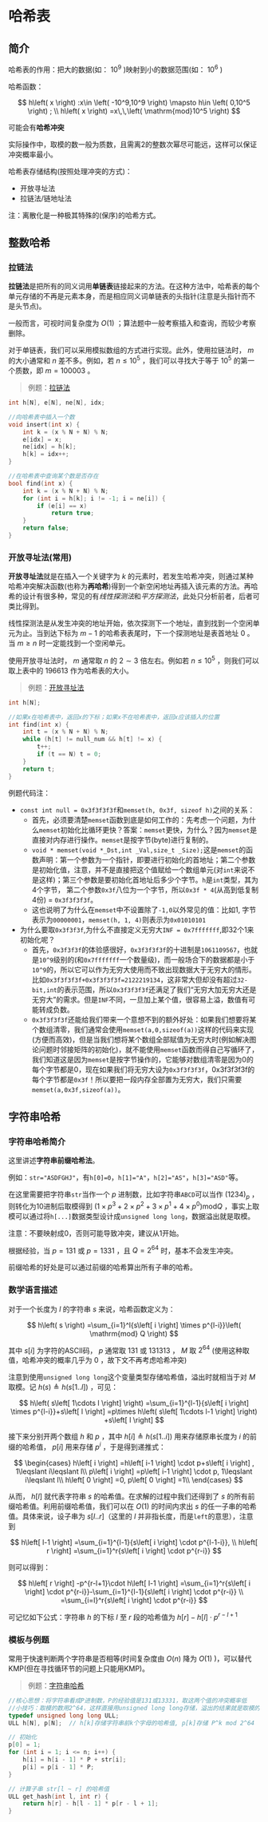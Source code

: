 # 哈希表

## 简介

哈希表的作用：把大的数据(如： $10^9$ )映射到小的数据范围(如： $10^6$ )

哈希函数：

$$
h\left( x \right) :x\in \left( -10^9,10^9 \right) \mapsto h\in \left( 0,10^5 \right) ;
\\
h\left( x \right) =x\,\,\left( \mathrm{mod}10^5 \right) 
$$

可能会有**哈希冲突**

实际操作中，取模的数一般为质数，且需离2的整数次幂尽可能远，这样可以保证冲突概率最小。

哈希表存储结构(按照处理冲突的方式)：

- 开放寻址法
- 拉链法/链地址法

注：离散化是一种极其特殊的(保序)的哈希方式。

## 整数哈希

### 拉链法

**拉链法**是把所有的同义词用**单链表**链接起来的方法。在这种方法中，哈希表的每个单元存储的不再是元素本身，而是相应同义词单链表的头指针(注意是头指针而不是头节点)。

一般而言，可视时间复杂度为 $O(1)$ ；算法题中一般考察插入和查询，而较少考察删除。

对于单链表，我们可以采用模拟数组的方式进行实现。此外，使用拉链法时， $m$ 的大小通常和 $n$ 差不多。例如，若 $n\leqslant 10^5$ ，我们可以寻找大于等于 $10^5$ 的第一个质数，即 $m=100003$ 。

> 例题：[拉链法](./hash_simulate_chaining.cpp)

```C++
int h[N], e[N], ne[N], idx;

//向哈希表中插入一个数
void insert(int x) {
    int k = (x % N + N) % N;
    e[idx] = x;
    ne[idx] = h[k];
    h[k] = idx++;
}

//在哈希表中查询某个数是否存在
bool find(int x) {
    int k = (x % N + N) % N;
    for (int i = h[k]; i != -1; i = ne[i]) {
        if (e[i] == x)
            return true;
    }
    return false;
}
```

### 开放寻址法(常用)

**开放寻址法**就是在插入一个关键字为 $k$ 的元素时，若发生哈希冲突，则通过某种哈希冲突解决函数(也称为**再哈希**)得到一个新空闲地址再插入该元素的方法。再哈希的设计有很多种，常见的有*线性探测法*和*平方探测法*，此处只分析前者，后者可类比得到。

线性探测法是从发生冲突的地址开始，依次探测下一个地址，直到找到一个空闲单元为止。当到达下标为 $m-1$ 的哈希表表尾时，下一个探测地址是表首地址 $0$ 。当 $m\geqslant n$ 时一定能找到一个空闲单元。

使用开放寻址法时， $m$ 通常取 $n$ 的 $2\sim 3$ 倍左右。例如若 $n\leqslant 10^5$ ，则我们可以取上表中的 $196613$ 作为哈希表的大小。

> 例题：[开放寻址法](./hash_simulate_open_addressing.cpp)

```C++
int h[N];

//如果x在哈希表中，返回x的下标；如果x不在哈希表中，返回x应该插入的位置
int find(int x) {
    int t = (x % N + N) % N;
    while (h[t] != null_num && h[t] != x) {
        t++;
        if (t == N) t = 0;
    }
    return t;
}
```

例题代码注：

- `const int null = 0x3f3f3f3f`和`memset(h, 0x3f, sizeof h)`之间的关系：
  - 首先，必须要清楚`memset`函数到底是如何工作的：先考虑一个问题，为什么`memset`初始化比循环更快？答案：`memset`更快，为什么？因为`memset`是直接对内存进行操作。`memset`是按字节(byte)进行复制的。
  - `void * memset(void *_Dst,int _Val,size_t _Size);`这是`memset`的函数声明：第一个参数为一个指针，即要进行初始化的首地址；第二个参数是初始化值，注意，并不是直接把这个值赋给一个数组单元(对`int`来说不是这样)；第三个参数是要初始化首地址后多少个字节。`h`是`int`类型，其为4个字节， 第二个参数`0x3f`八位为一个字节，所以`0x3f * 4`(从高到低复制4份) = `0x3f3f3f3f`。
  - 这也说明了为什么在`memset`中不设置除了`-1,0`以外常见的值：比如1, 字节表示为`00000001`，`memset(h, 1, 4)`则表示为`0x01010101`
- 为什么要取`0x3f3f3f`,为什么不直接定义无穷大`INF = 0x7fffffff`,即32个1来初始化呢？
  - 首先，`0x3f3f3f`的体验感很好，`0x3f3f3f3f`的十进制是`1061109567`，也就是`10^9`级别的(和`0x7fffffff`一个数量级)，而一般场合下的数据都是小于`10^9`的，所以它可以作为无穷大使用而不致出现数据大于无穷大的情形。比如`0x3f3f3f3f+0x3f3f3f3f=2122219134`，这非常大但却没有超过`32-bit,int`的表示范围，所以`0x3f3f3f3f`还满足了我们“无穷大加无穷大还是无穷大”的需求。但是`INF`不同，一旦加上某个值，很容易上溢，数值有可能转成负数。
  - `0x3f3f3f3f`还能给我们带来一个意想不到的额外好处：如果我们想要将某个数组清零，我们通常会使用`memset(a,0,sizeof(a))`这样的代码来实现(方便而高效)，但是当我们想将某个数组全部赋值为无穷大时(例如解决图论问题时邻接矩阵的初始化)，就不能使用`memset`函数而得自己写循环了，我们知道这是因为`memset`是按字节操作的，它能够对数组清零是因为0的每个字节都是0，现在如果我们将无穷大设为`0x3f3f3f3f`，0x3f3f3f3f的每个字节都是`0x3f`！所以要把一段内存全部置为无穷大，我们只需要`memset(a,0x3f,sizeof(a))`。

## 字符串哈希

### 字符串哈希简介

这里讲述**字符串前缀哈希法**。

例如：`str="ASDFGHJ"`，有`h[0]=0`，`h[1]="A"`，`h[2]="AS"`，`h[3]="ASD"`等。

在这里需要把字符串`str`当作一个 $p$ 进制数，比如字符串`ABCD`可以当作 $\left( 1234 \right) _p$ ，则转化为10进制后取模得到 $\left( 1\times p^3+2\times p^2+3\times p^1+4\times p^0 \right) \mathrm{mod} Q$ ，事实上取模可以通过将`h[...]`数据类型设计成`unsigned long long`，数据溢出就是取模。

注意：不要映射成0，否则可能导致冲突，建议从1开始。

根据经验，当 $p=131$ 或 $p=1331$ ，且 $Q=2^{64}$ 时，基本不会发生冲突。

前缀哈希的好处是可以通过前缀的哈希算出所有子串的哈希。

### 数学语言描述

对于一个长度为 $l$ 的字符串 $s$ 来说，哈希函数定义为：

$$
h\left( s \right) =\sum_{i=1}^l{s\left[ i \right] \times p^{l-i}}\left( \mathrm{mod} Q \right) 
$$

其中 $s[i]$ 为字符的ASCII码， $p$ 通常取 $131$ 或 $131313$ ， $M$ 取 $2^{64}$ (使用这种取值，哈希冲突的概率几乎为 $0$ ，故下文不再考虑哈希冲突)

注意到使用`unsigned long long`这个变量类型存储哈希值，溢出时就相当于对 $M$ 取模。记 $h(s)\triangleq h(s[1..l])$ ，可见：

$$
h\left( s\left[ 1\cdots l \right] \right) =\sum_{i=1}^{l-1}{s\left[ i \right] \times p^{l-i}}+s\left[ l \right] =p\times h\left( s\left[ 1\cdots l-1 \right] \right) +s\left[ l \right] 
$$

接下来分别开两个数组 $h$ 和 $p$ ，其中 $h[i]\triangleq h(s[1..i])$ 用来存储原串长度为 $i$ 的前缀的哈希值， $p[i]$ 用来存储 $p^i$ ，于是得到递推式：

$$
\begin{cases}
	h\left[ i \right] =h\left[ i-1 \right] \cdot p+s\left[ i \right] , 1\leqslant i\leqslant l\\
	p\left[ i \right] =p\left[ i-1 \right] \cdot p, 1\leqslant i\leqslant l\\
	h\left[ 0 \right] =0, p\left[ 0 \right] =1\\
\end{cases}
$$

从而， $h[l]$ 就代表字符串 $s$ 的哈希值。在求解的过程中我们还得到了 $s$ 的所有前缀哈希值。利用前缀哈希值，我们可以在 $O(1)$ 的时间内求出 $s$ 的任一子串的哈希值。具体来说，设子串为 $s[l..r]$（这里的 $l$ 并非指长度，而是`left`的意思），注意到

$$
h\left[ l-1 \right] =\sum_{i=1}^{l-1}{s\left[ i \right] \cdot p^{l-1-i}},
\\
h\left[ r \right] =\sum_{i=1}^r{s\left[ i \right] \cdot p^{r-i}}
$$

则可以得到：

$$
h\left[ r \right] -p^{r-l+1}\cdot h\left[ l-1 \right] =\sum_{i=1}^r{s\left[ i \right] \cdot p^{r-i}}-\sum_{i=1}^{l-1}{s\left[ i \right] \cdot p^{r-i}}
\\
=\sum_{i=l}^r{s\left[ i \right] \cdot p^{r-i}}
$$

可记忆如下公式：字符串 $h$ 的下标 $l$ 至 $r$ 段的哈希值为 $h\left[ r \right] -h\left[ l \right] \cdot p^{r-l+1}$

### 模板与例题

常用于快速判断两个字符串是否相等(时间复杂度由 $O(n)$ 降为 $O(1)$ )，可以替代KMP(但在寻找循环节的问题上只能用KMP)。

> 例题：[字符串哈希](./string_hash.cpp)

```C++
//核心思想：将字符串看成P进制数，P的经验值是131或13331，取这两个值的冲突概率低
//小技巧：取模的数用2^64，这样直接用unsigned long long存储，溢出的结果就是取模的结果
typedef unsigned long long ULL;
ULL h[N], p[N];  // h[k]存储字符串前k个字母的哈希值, p[k]存储 P^k mod 2^64

// 初始化
p[0] = 1;
for (int i = 1; i <= n; i++) {
    h[i] = h[i - 1] * P + str[i];
    p[i] = p[i - 1] * P;
}

// 计算子串 str[l ~ r] 的哈希值
ULL get_hash(int l, int r) {
    return h[r] - h[l - 1] * p[r - l + 1];
}
```
